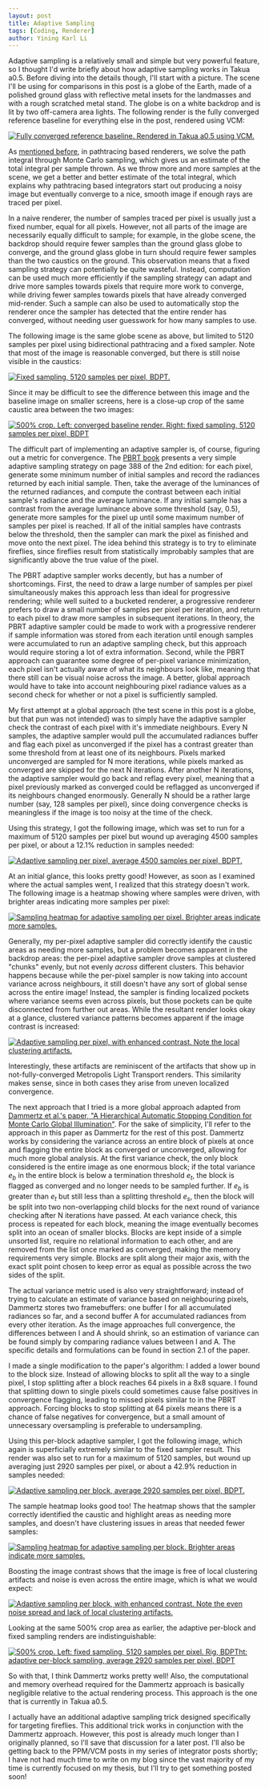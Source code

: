 ```yaml
---
layout: post
title: Adaptive Sampling
tags: [Coding, Renderer]
author: Yining Karl Li
---
```


Adaptive sampling is a relatively small and simple but very powerful feature, so I thought I'd write briefly about how adaptive sampling works in Takua a0.5. Before diving into the details though, I'll start with a picture. The scene I'll be using for comparisons in this post is a globe of the Earth, made of a polished ground glass with reflective metal insets for the landmasses and with a rough scratched metal stand. The globe is on a white backdrop and is lit by two off-camera area lights. The following render is the fully converged reference baseline for everything else in the post, rendered using VCM:

[![Fully converged reference baseline. Rendered in Takua a0.5 using VCM.]({{site.url}}/content/images/2015/Mar/adaptive_globe_baseline_vcm.png)]({{site.url}}/content/images/2015/Mar/adaptive_globe_baseline_vcm.png)

As [mentioned before](http://blog.yiningkarlli.com/2015/02/bidirectional-pathtracing-integrator.html), in pathtracing based renderers, we solve the path integral through Monte Carlo sampling, which gives us an estimate of the total integral per sample thrown. As we throw more and more samples at the scene, we get a better and better estimate of the total integral, which explains why pathtracing based integrators start out producing a noisy image but eventually converge to a nice, smooth image if enough rays are traced per pixel. 

In a naive renderer, the number of samples traced per pixel is usually just a fixed number, equal for all pixels. However, not all parts of the image are necessarily equally difficult to sample; for example, in the globe scene, the backdrop should require fewer samples than the ground glass globe to converge, and the ground glass globe in turn should require fewer samples than the two caustics on the ground. This observation means that a fixed sampling strategy can potentially be quite wasteful. Instead, computation can be used much more efficiently if the sampling strategy can adapt and drive more samples towards pixels that require more work to converge, while driving fewer samples towards pixels that have already converged mid-render. Such a sample can also be used to automatically stop the renderer once the sampler has detected that the entire render has converged, without needing user guesswork for how many samples to use.

The following image is the same globe scene as above, but limited to 5120 samples per pixel using bidirectional pathtracing and a fixed sampler. Note that most of the image is reasonable converged, but there is still noise visible in the caustics:

[![Fixed sampling, 5120 samples per pixel, BDPT.]({{site.url}}/content/images/2015/Mar/fixed_globe_bdpt.png)]({{site.url}}/content/images/2015/Mar/fixed_globe_bdpt.png)

Since it may be difficult to see the difference between this image and the baseline image on smaller screens, here is a close-up crop of the same caustic area between the two images:

[![500% crop. Left: converged baseline render. Right: fixed sampling, 5120 samples per pixel, BDPT]({{site.url}}/content/images/2015/Mar/globe_fixed_baseline_comparison.png)]({{site.url}}/content/images/2015/Mar/globe_fixed_baseline_comparison.png)

The difficult part of implementing an adaptive sampler is, of course, figuring out a metric for convergence. The [PBRT book](http://www.pbrt.org/) presents a very simple adaptive sampling strategy on page 388 of the 2nd edition: for each pixel, generate some minimum number of initial samples and record the radiances returned by each initial sample. Then, take the average of the luminances of the returned radiances, and compute the contrast between each initial sample's radiance and the average luminance. If any initial sample has a contrast from the average luminance above some threshold (say, 0.5), generate more samples for the pixel up until some maximum number of samples per pixel is reached. If all of the initial samples have contrasts below the threshold, then the sampler can mark the pixel as finished and move onto the next pixel. The idea behind this strategy is to try to eliminate fireflies, since fireflies result from statistically improbably samples that are significantly above the true value of the pixel.

The PBRT adaptive sampler works decently, but has a number of shortcomings. First, the need to draw a large number of samples per pixel simultaneously makes this approach less than ideal for progressive rendering; while well suited to a bucketed renderer, a progressive renderer prefers to draw a small number of samples per pixel per iteration, and return to each pixel to draw more samples in subsequent iterations. In theory, the PBRT adaptive sampler could be made to work with a progressive renderer if sample information was stored from each iteration until enough samples were accumulated to run an adaptive sampling check, but this approach would require storing a lot of extra information. Second, while the PBRT approach can guarantee some degree of per-pixel variance minimization, each pixel isn't actually aware of what its neighbours look like, meaning that there still can be visual noise across the image. A better, global approach would have to take into account neighbouring pixel radiance values as a second check for whether or not a pixel is sufficiently sampled.

My first attempt at a global approach (the test scene in this post is a globe, but that pun was not intended) was to simply have the adaptive sampler check the contrast of each pixel with it's immediate neighbours. Every N samples, the adaptive sampler would pull the accumulated radiances buffer and flag each pixel as unconverged if the pixel has a contrast greater than some threshold from at least one of its neighbours. Pixels marked unconverged are sampled for N more iterations, while pixels marked as converged are skipped for the next N iterations. After another N iterations, the adaptive sampler would go back and reflag every pixel, meaning that a pixel previously marked as converged could be reflagged as unconverged if its neighbours changed enormously. Generally N should be a rather large number (say, 128 samples per pixel), since doing convergence checks is meaningless if the image is too noisy at the time of the check.

Using this strategy, I got the following image, which was set to run for a maximum of 5120 samples per pixel but wound up averaging 4500 samples per pixel, or about a 12.1% reduction in samples needed:

[![Adaptive sampling per pixel, average 4500 samples per pixel, BDPT.]({{site.url}}/content/images/2015/Mar/adaptive_perpixel_globe_bdpt.png)]({{site.url}}/content/images/2015/Mar/adaptive_perpixel_globe_bdpt.png)

At an initial glance, this looks pretty good! However, as soon as I examined where the actual samples went, I realized that this strategy doesn't work. The following image is a heatmap showing where samples were driven, with brighter areas indicating more samples per pixel:

[![Sampling heatmap for adaptive sampling per pixel. Brighter areas indicate more samples.]({{site.url}}/content/images/2015/Mar/adaptive_perpixel.png)]({{site.url}}/content/images/2015/Mar/adaptive_perpixel.png)

Generally, my per-pixel adaptive sampler did correctly identify the caustic areas as needing more samples, but a problem becomes apparent in the backdrop areas: the per-pixel adaptive sampler drove samples at clustered "chunks" evenly, but not evenly *across* different clusters. This behavior happens because while the per-pixel sampler is now taking into account variance across neighbours, it still doesn't have any sort of global sense across the entire image! Instead, the sampler is finding localized pockets where variance seems even across pixels, but those pockets can be quite disconnected from further out areas. While the resultant render looks okay at a glance, clustered variance patterns becomes apparent if the image contrast is increased:

[![Adaptive sampling per pixel, with enhanced contrast. Note the local clustering artifacts.]({{site.url}}/content/images/2015/Mar/adaptive_perpixel_globe_bdpt_highcontrast.png)]({{site.url}}/content/images/2015/Mar/adaptive_perpixel_globe_bdpt_highcontrast.png)

Interestingly, these artifacts are reminiscent of the artifacts that show up in not-fully-converged Metropolis Light Transport renders. This similarity makes sense, since in both cases they arise from uneven localized convergence.

The next approach that I tried is a more global approach adapted from [Dammertz et al.'s paper, "A Hierarchical Automatic Stopping Condition for Monte Carlo Global Illumination"](http://jo.dreggn.org/home/2009_stopping.pdf). For the sake of simplicity, I'll refer to the approach in this paper as Dammertz for the rest of this post. Dammertz works by considering the variance across an entire block of pixels at once and flagging the entire block as converged or unconverged, allowing for much more global analysis. At the first variance check, the only block considered is the entire image as one enormous block; if the total variance *e<sub>b</sub>* in the entire block is below a termination threshold *e<sub>t</sub>*, the block is flagged as converged and no longer needs to be sampled further. If *e<sub>b</sub>* is greater than *e<sub>t</sub>* but still less than a splitting threshold *e<sub>s</sub>*, then the block will be split into two non-overlapping child blocks for the next round of variance checking after N iterations have passed. At each variance check, this process is repeated for each block, meaning the image eventually becomes split into an ocean of smaller blocks. Blocks are kept inside of a simple unsorted list, require no relational information to each other, and are removed from the list once marked as converged, making the memory requirements very simple. Blocks are split along their major axis, with the exact split point chosen to keep error as equal as possible across the two sides of the split.

The actual variance metric used is also very straightforward; instead of trying to calculate an estimate of variance based on neighbouring pixels, Dammertz stores two framebuffers: one buffer I for all accumulated radiances so far, and a second buffer A for accumulated radiances from every other iteration. As the image approaches full convergence, the differences between I and A should shrink, so an estimation of variance can be found simply by comparing radiance values between I and A. The specific details and formulations can be found in section 2.1 of the paper.

I made a single modification to the paper's algorithm: I added a lower bound to the block size. Instead of allowing blocks to split all the way to a single pixel, I stop splitting after a block reaches 64 pixels in a 8x8 square. I found that splitting down to single pixels could sometimes cause false positives in convergence flagging, leading to missed pixels similar to in the PBRT approach. Forcing blocks to stop splitting at 64 pixels means there is a chance of false negatives for convergence, but a small amount of unnecessary oversampling is preferable to undersampling.

Using this per-block adaptive sampler, I got the following image, which again is superficially extremely similar to the fixed sampler result. This render was also set to run for a maximum of 5120 samples, but wound up averaging just 2920 samples per pixel, or about a 42.9% reduction in samples needed:

[![Adaptive sampling per block, average 2920 samples per pixel, BDPT.]({{site.url}}/content/images/2015/Mar/adaptive_perblock_globe_bdpt.png)]({{site.url}}/content/images/2015/Mar/adaptive_perblock_globe_bdpt.png)

The sample heatmap looks good too! The heatmap shows that the sampler correctly identified the caustic and highlight areas as needing more samples, and doesn't have clustering issues in areas that needed fewer samples:

[![Sampling heatmap for adaptive sampling per block. Brighter areas indicate more samples.]({{site.url}}/content/images/2015/Mar/adaptive_perblock.png)]({{site.url}}/content/images/2015/Mar/adaptive_perblock.png)

Boosting the image contrast shows that the image is free of local clustering artifacts and noise is even across the entire image, which is what we would expect:

[![Adaptive sampling per block, with enhanced contrast. Note the even noise spread and lack of local clustering artifacts.]({{site.url}}/content/images/2015/Mar/adaptive_perblock_globe_bdpt_highcontrast.png)]({{site.url}}/content/images/2015/Mar/adaptive_perblock_globe_bdpt_highcontrast.png)

Looking at the same 500% crop area as earlier, the adaptive per-block and fixed sampling renders are indistinguishable:

[![500% crop. Left: fixed sampling, 5120 samples per pixel. Rig, BDPTht: adaptive per-block sampling, average 2920 samples per pixel, BDPT]({{site.url}}/content/images/2015/Mar/globe_fixed_adaptive_comparison.png)]({{site.url}}/content/images/2015/Mar/globe_fixed_adaptive_comparison.png)

So with that, I think Dammertz works pretty well! Also, the computational and memory overhead required for the Dammertz approach is basically negligible relative to the actual rendering process. This approach is the one that is currently in Takua a0.5. 

I actually have an additional adaptive sampling trick designed specifically for targeting fireflies. This additional trick works in conjunction with the Dammertz approach. However, this post is already much longer than I originally planned, so I'll save that discussion for a later post. I'll also be getting back to the PPM/VCM posts in my series of integrator posts shortly; I have not had much time to write on my blog since the vast majority of my time is currently focused on my thesis, but I'll try to get something posted soon!
